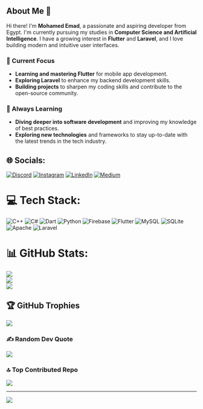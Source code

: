 ## About Me 👋

Hi there! I'm **Mohamed Emad**, a passionate and aspiring developer from  Egypt. I'm currently pursuing my studies in **Computer Science and Artificial Intelligence**. I have a growing interest in **Flutter** and **Laravel**, and I love building modern and intuitive user interfaces.

### 🔭 Current Focus
- **Learning and mastering Flutter** for mobile app development.
- **Exploring Laravel** to enhance my backend development skills.
- **Building projects** to sharpen my coding skills and contribute to the open-source community.

### 🌱 Always Learning
- **Diving deeper into software development** and improving my knowledge of best practices.
- **Exploring new technologies** and frameworks to stay up-to-date with the latest trends in the tech industry.


## 🌐 Socials:
[![Discord](https://img.shields.io/badge/Discord-%237289DA.svg?logo=discord&logoColor=white)](https://discord.gg/mohamed-emad-c4) [![Instagram](https://img.shields.io/badge/Instagram-%23E4405F.svg?logo=Instagram&logoColor=white)](https://instagram.com/mohamed-emad-c4) [![LinkedIn](https://img.shields.io/badge/LinkedIn-%230077B5.svg?logo=linkedin&logoColor=white)](https://linkedin.com/in/mohamed-emad-c4) [![Medium](https://img.shields.io/badge/Medium-12100E?logo=medium&logoColor=white)](https://medium.com/@mohamed-emad-c4) 

# 💻 Tech Stack:
![C++](https://img.shields.io/badge/c++-%2300599C.svg?style=for-the-badge&logo=c%2B%2B&logoColor=white) ![C#](https://img.shields.io/badge/c%23-%23239120.svg?style=for-the-badge&logo=csharp&logoColor=white) ![Dart](https://img.shields.io/badge/dart-%230175C2.svg?style=for-the-badge&logo=dart&logoColor=white) ![Python](https://img.shields.io/badge/python-3670A0?style=for-the-badge&logo=python&logoColor=ffdd54) ![Firebase](https://img.shields.io/badge/firebase-%23039BE5.svg?style=for-the-badge&logo=firebase) ![Flutter](https://img.shields.io/badge/Flutter-%2302569B.svg?style=for-the-badge&logo=Flutter&logoColor=white) ![MySQL](https://img.shields.io/badge/mysql-4479A1.svg?style=for-the-badge&logo=mysql&logoColor=white) ![SQLite](https://img.shields.io/badge/sqlite-%2307405e.svg?style=for-the-badge&logo=sqlite&logoColor=white) ![Apache](https://img.shields.io/badge/apache-%23D42029.svg?style=for-the-badge&logo=apache&logoColor=white) ![Laravel](https://img.shields.io/badge/laravel-%23FF2D20.svg?style=for-the-badge&logo=laravel&logoColor=white)
# 📊 GitHub Stats:
![](https://github-readme-stats.vercel.app/api?username=mohamed-emad-c4&theme=transparent&hide_border=false&include_all_commits=true&count_private=true)<br/>
![](https://github-readme-streak-stats.herokuapp.com/?user=mohamed-emad-c4&theme=transparent&hide_border=false)<br/>
![](https://github-readme-stats.vercel.app/api/top-langs/?username=mohamed-emad-c4&theme=transparent&hide_border=false&include_all_commits=true&count_private=true&layout=compact)

## 🏆 GitHub Trophies
![](https://github-profile-trophy.vercel.app/?username=mohamed-emad-c4&theme=radical&no-frame=false&no-bg=true&margin-w=4)

### ✍️ Random Dev Quote
![](https://quotes-github-readme.vercel.app/api?type=horizontal&theme=tokyonight)

### 🔝 Top Contributed Repo
![](https://github-contributor-stats.vercel.app/api?username=mohamed-emad-c4&limit=5&theme=dark&combine_all_yearly_contributions=true)

---
[![](https://visitcount.itsvg.in/api?id=mohamed-emad-c4&icon=0&color=1)](https://visitcount.itsvg.in)

<!-- Proudly created with GPRM ( https://gprm.itsvg.in ) -->
